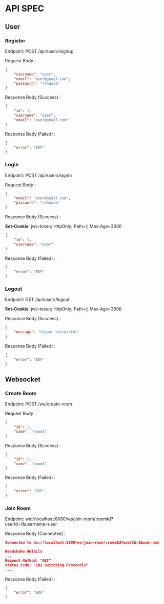 # API SPEC

## User

### Register

Endpoint: POST /api/users/signup

Request Body :

```json
{
    "username": "user",
    "email": "user@gmail.com",
    "password": "rahasia"
}
```

Response Body (Success) :

```json
{
    "id": 1,
    "username": "user",
    "email": "user@gmail.com"
}
```

Response Body (Failed) :

```json
{
    "error": "EOF"
}
```

### Login

Endpoint: POST /api/users/signin

Request Body :

```json
{
    "email": "user@gmail.com",
    "password": "rahasia"
}
```

Response Body (Success) :

**Set-Cookie**: jwt=token; HttpOnly; Path=/; Max-Age=3600

```json
{
    "id": 1,
    "username": "user"
}
```

Response Body (Failed) :

```json
{
    "error": "EOF"
}
```

### Logout

Endpoint: GET /api/users/logout

**Set-Cookie**: jwt=token; HttpOnly; Path=/; Max-Age=3600

Response Body (Success) :

```json
{
    "message": "logout successful"
}
```

Response Body (Failed) :

```json
{
    "error": "EOF"
}
```

## Websocket

### Create Room

Endpoint: POST /ws/create-room

Request Body :

```json
{
    "id": 1,
    "name": "room1"
}
```

Response Body (Success) :

```json
{
    "id": 1,
    "name": "room1"
}
```

Response Body (Failed) :

```json
{
    "error": "EOF"
}
```

### Join Room

Endpoint: ws://localhost:8080/ws/join-room/:roomId?userId=1&username=user

Response Body (Connected) :

```json
Connected to ws://localhost:8080/ws/join-room/:roomId?userId=1&username=user

Handshake details
...
Request Method: "GET"
Status Code: "101 Switching Protocols"
...
```

Response Body (Failed) :

```json
{
    "error": "EOF"
}
```
